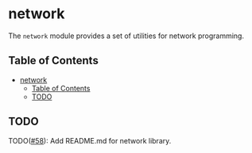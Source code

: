 # network

The `network` module provides a set of utilities for network programming.

## Table of Contents

- [network](#network)
  - [Table of Contents](#table-of-contents)
  - [TODO](#todo)

## TODO

TODO([#58](https://github.com/robocin/ssl-core/issues/58)): Add README.md for network library.
